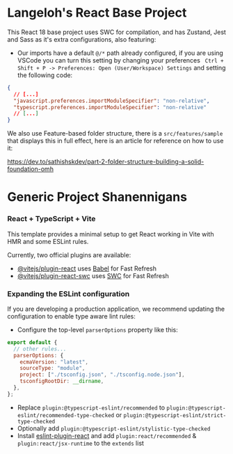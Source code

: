 # Langeloh's React Base Project

This React 18 base project uses SWC for compilation, and has Zustand, Jest and Sass as it's extra configurations, also featuring:

- Our imports have a default `@/*` path already configured, if you are using VSCode you can turn this setting by changing your preferences ` Ctrl + Shift + P -> Preferences: Open (User/Workspace) Settings` and setting the following code:

```json
{
  // [...]
  "javascript.preferences.importModuleSpecifier": "non-relative",
  "typescript.preferences.importModuleSpecifier": "non-relative"
  // [...]
}
```

We also use Feature-based folder structure, there is a `src/features/sample` that displays this in full effect, here is an article for reference on how to use it:

https://dev.to/sathishskdev/part-2-folder-structure-building-a-solid-foundation-omh

# Generic Project Shanennigans

### React + TypeScript + Vite

This template provides a minimal setup to get React working in Vite with HMR and some ESLint rules.

Currently, two official plugins are available:

- [@vitejs/plugin-react](https://github.com/vitejs/vite-plugin-react/blob/main/packages/plugin-react/README.md) uses [Babel](https://babeljs.io/) for Fast Refresh
- [@vitejs/plugin-react-swc](https://github.com/vitejs/vite-plugin-react-swc) uses [SWC](https://swc.rs/) for Fast Refresh

### Expanding the ESLint configuration

If you are developing a production application, we recommend updating the configuration to enable type aware lint rules:

- Configure the top-level `parserOptions` property like this:

```js
export default {
  // other rules...
  parserOptions: {
    ecmaVersion: "latest",
    sourceType: "module",
    project: ["./tsconfig.json", "./tsconfig.node.json"],
    tsconfigRootDir: __dirname,
  },
};
```

- Replace `plugin:@typescript-eslint/recommended` to `plugin:@typescript-eslint/recommended-type-checked` or `plugin:@typescript-eslint/strict-type-checked`
- Optionally add `plugin:@typescript-eslint/stylistic-type-checked`
- Install [eslint-plugin-react](https://github.com/jsx-eslint/eslint-plugin-react) and add `plugin:react/recommended` & `plugin:react/jsx-runtime` to the `extends` list
